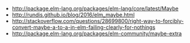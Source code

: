 - http://package.elm-lang.org/packages/elm-lang/core/latest/Maybe
- http://rundis.github.io/blog/2016/elm_maybe.html
- http://stackoverflow.com/questions/28699800/right-way-to-forcibly-convert-maybe-a-to-a-in-elm-failing-clearly-for-nothings
- http://package.elm-lang.org/packages/elm-community/maybe-extra
